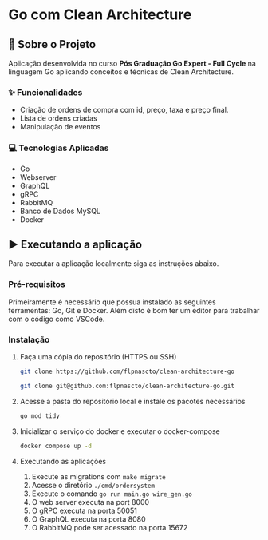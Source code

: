 # Go com Clean Architecture

## :notebook_with_decorative_cover: Sobre o Projeto

Aplicação desenvolvida no curso **Pós Graduação Go Expert - Full Cycle** na linguagem Go aplicando conceitos e técnicas de Clean Architecture.

### :sparkles: Funcionalidades
- Criação de ordens de compra com id, preço, taxa e preço final.
- Lista de ordens criadas
- Manipulação de eventos

### :computer: Tecnologias Aplicadas
* Go
* Webserver
* GraphQL
* gRPC
* RabbitMQ
* Banco de Dados MySQL
* Docker

## :arrow_forward: Executando a aplicação

Para executar a aplicação localmente siga as instruções abaixo.

### Pré-requisitos

Primeiramente é necessário que possua instalado as seguintes ferramentas: Go, Git e Docker.
Além disto é bom ter um editor para trabalhar com o código como VSCode.

### Instalação

1. Faça uma cópia do repositório (HTTPS ou SSH)
   ```sh
   git clone https://github.com/flpnascto/clean-architecture-go
   ```
   ```sh
   git clone git@github.com:flpnascto/clean-architecture-go.git
   ```
2. Acesse a pasta do repositório local e instale os pacotes necessários
   ```sh
   go mod tidy
   ```
3. Inicializar o serviço do docker e executar o docker-compose
   ```sh
   docker compose up -d
   ```
4. Executando as aplicações

    1. Execute as migrations com `make migrate`
    2. Acesse o diretório `./cmd/ordersystem`
    3. Execute o comando `go run main.go wire_gen.go`
    4. O web server executa na port 8000
    5. O gRPC executa na porta 50051
    6. O GraphQL executa na porta 8080
    7. O RabbitMQ pode ser acessado na porta 15672

